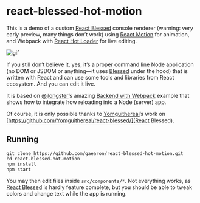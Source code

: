 # react-blessed-hot-motion

This is a demo of a custom [React Blessed](https://github.com/Yomguithereal/react-blessed/) console renderer (warning: very early preview, many things don’t work) using [React Motion](https://github.com/chenglou/react-motion) for animation, and Webpack with [React Hot Loader](https://github.com/gaearon/react-hot-loader) for live editing.

![gif](http://i.imgur.com/2tdeBnm.gif)

If you still don’t believe it, yes, it’s a proper command line Node application (no DOM or JSDOM or anything—it uses [Blessed](https://github.com/chjj/blessed) under the hood) that is written with React and can use some tools and libraries from React ecosystem. And you can edit it live.

It is based on [@jlongster](jlongster.com)’s amazing [Backend with Webpack](https://github.com/jlongster/backend-with-webpack) example that shows how to integrate how reloading into a Node (server) app.

Of course, it is only possible thanks to [Yomguithereal](https://github.com/Yomguithereal)’s work on [https://github.com/Yomguithereal/react-blessed/](React Blessed).

## Running

```
git clone https://github.com/gaearon/react-blessed-hot-motion.git
cd react-blessed-hot-motion
npm install
npm start
```

You may then edit files inside `src/components/*`. Not everything works, as [React Blessed](https://github.com/Yomguithereal/react-blessed/) is hardly feature complete, but you should be able to tweak colors and change text while the app is running.
